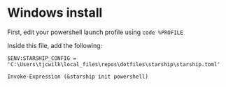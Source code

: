 

# Windows install

First, edit your powershell launch profile using ``code %PROFILE``

Inside this file, add the following:

```
$ENV:STARSHIP_CONFIG = 'C:\Users\tjcwilk\local_files\repos\dotfiles\starship\starship.toml'

Invoke-Expression (&starship init powershell)
```
